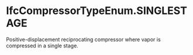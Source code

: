 IfcCompressorTypeEnum.SINGLESTAGE
=================================
Positive-displacement reciprocating compressor where vapor is compressed in a
single stage.


